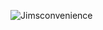 ![Jimsconvenience](https://github.com/user-attachments/assets/7c8c0c1f-423c-4f33-8dc7-075791eb9d71)
